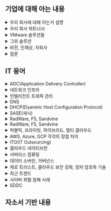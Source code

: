 ## 기업에 대해 아는 내용

<details markdown = "1">
<summary>우리 회사에 대해 아는거 설명</summary>
오픈베이스는 글로벌 No.1 솔루션들과 자체 노하우를 기반으로 하이브리드 클라우드 및 클라우드 시큐리티의 컨설팅, 설계, 구축, 빌링까지 토탈 서비스를 제공하는 기업입니다.<br>
주요 사업 부문으로는 하이브리드 및 멀티클라우드, 네트워크 보안 솔루션, ADC 및 네트워크 인프라, ITO 서비스를 제공 드리고 있습니다.
여기서 클라우드 솔루션 같은 경우에는 오픈베이스만의 전문 기술력과 인력을 기반으로 고객분들의 워크로드를 정확하게 파악하고, AWS, 애저, 브로드컴(여기 속한 VMWare는 프라이빗 클라우드 선두), 네이버 클라우와 같이 업계 선두 기업과의 파트너십을 체결하여 퍼블릭과 프라이빗을 아우르는 서비스를 제공드리고 있습니다.<br> 
<br>
(컨설팅 및 마이그레이션 서비스, 브로드컴의 VMWare VSphere(데이터 센터를 클라우드 컴퓨팅 인프라로 전환하는 솔루션),NSX(Vmware의 네트워크 가상화 및 보안 플랫폼), VSAN(로컬 물리 스토리지를 가상화하여, 스토리지 풀로 변환), ARIA(AI 지원 인프라 및 App), 탄주(멀티 클라우드 애플리케이션 개발 및 배포 플랫폼) 판매. F5 사의 Big ip(하이브리드 및 멀티클라우드 환경에서의 보안과 가용성 보장 솔루션), AWS 컨설팅 및 구축 사업, 알트 로직 사의 MDR(Managed Detection and REsponse) 서비스 판매. SaaS 환경의 기업 데이터 보호를 위한 FortiCASB 판매 등<br>
<br>
보안 솔루션은 빠르게 변화하는 보안 위협에 대응하기 위해 Anti-APT나 Anti-DDoS, WAF,SSL 암복호화, 웹 어플리케이션 공격 방어와 같은 솔루션을 제공드리고 있습니다. 특히 Fortinet(포티넷), Trellix(트렐릭스), Logpresso와 같은 우수한 벤더들과 협력하여 고객분들에게 맞춤형 보안 컨설팅 및 기술 지원 서비스를 제공하고 있습니다.
<br>
(수산 아이엔티의 암호화 트래픽 추적 솔루션과, 시스코 솔루션도 판다)<br>
<br>
네트워크 인프라 분야에서는 국내 최초로 ADC 사업을 시작한 경험과 역량을 기반으로, L2부터 L7까지 전반적인 네트워크 인프라 솔루션과 인텔리전트 트래픽 관리, 그리고 SASE(새시) 같은 최신 보안 기술까지 종합적으로 제공드리고 있습니다<br> 
특히 네트워크 솔루션 공급 관련해서는 라드웨어, F5, Sandvine와 같은 글로벌 파트너와 함께 맞춤형 서비스를 제공드리고 있습니다.<br>
<br>
ITO 서비스는 오픈베이스만의 ITO 방법론과 노하우를 기반으로, 국제 표준에 적합할 뿐만아니라 효율적이고 안정된 서비스를 제공드리고 있습니다.<br> 
<br>
이 외에도 오픈베이스만의 기술력을 기반으로 ADC를 통합적으로 관리할 수 있는 ADCSmart, APT 탐지 시스템과의 연동을 통해 위협 정보를 실시간으로 공유 및 관리할 수 있는 TARGOS(타르고스),그리고 AI를 접목한 원격 보안관제 서비스를 제공하고 있습니다.<br>
<br>
</details>


<details markdown = "1">
<summary>우리 회사 파트너사</summary>
퍼블릭 클라우드 부문 : AWS, 애저, 네이버 및 케이티 클라우드<br>
프라이빗 클라우드 부문 : VMware, Dell 테크놀로지스<br>
보안 쪽 관련해서는 카본 블렉이나, 포티넷, 얼럿 로직 제품들 판매<br>
</details>

<details markdown = "1">
<summary>VMware 솔루션들</summary>
VSphere는 서버 가상화를 통해 클라우드 인프라로 전환하는 것을 돕는 도구<br>
VSAN : 로컬 디스크를 합하여 공유 스토리지를 구성하는 서비스<br>
NSX : 가상화별 세분화된 보안을 제공하는 서비스<br>
VMware Log insight : 인프라 및 App 위한 지능형 로그 관리<br>
VRealize Network Insight : 물리적 가상 네트워크 통합하고 가시성 확보, 성능 및 가용성 개선에 도움주는 서비스<br>
VRealize Automation : 서버 자동화 및 프로비저닝 속도 향상<br>
VMWare Tanzu : 컨테이너·쿠버네티스를 중심으로 멀티클라우드 앱 개발·운영을 지원하는 플랫폼<br> 
VMware Horizon : VDI(가상 데스크톱 인프라) 통한 업무 연속성 및 가상화 인프라 풀스택 제공<br>  
<br>
</details>

<details markdown = "1">
<summary>그외 솔루션</summary>
SD-WAN 분야 리더 VelouCloud 제품 판매 (VMware SD-WAN의 구성요소, 소프트웨어로 트래픽을 제어하고 최적화하는 차세대 WAN(광역 네트워크 기술) 기술)<br>
WorkSpace One : 디바이스 통합 보안관리 및 어플 관리 <br>
Carbon Black 제품 : 클라우드 네이티브 엔드포인트 보호 분야 리더<br>
포티넷 제품 : 차세대 보안 솔루션 제공<br>
얼럿 로직 제품 : MDR 선두 주자로, 차세대 위협 관리 시스템 제공<br>
<br>
</details>

<details markdown = "1">
<summary>비전, 인재상, 자회사</summary>
고객의 디지털 전환 여정과 성공을 함께하는 기업으로 고객의 행복과 성장을 도우며 사회적 가치를 창출한다.<br>
고객 중심, 실행, 신용<br>
데이터 전문기업 데이터솔루션, 보안 관련 전문 기업인 시큐웨이브, 그리고 오픈 인텔스가 있음<br>
</details>

<details markdown = "1">
<summary>질문</summary>
제가 이일 맡는다면 어떤 솔루션을 주로 담당할지?<br>
기업 영업 본부, 금융영업 본부, 전략보안영업 본부, CNS(Cloud & Network Service) 영업 본부, 디지털 영업 본부, SDI 영업 본부<br>
</details>

## IT 용어
<details markdown = "1">
<summary>ADC(Application Delivery Controller)</summary>
애플리케이션의 트래픽을 지능적으로 분산,보안,최적화하는 장비나 소프트웨어(일종의 고급 로드 밸런서)<br>
-> L4, L7 로드밸런싱, SSL 종료, 애플리케이션 가속화(캐싱,압축), App의 방화벽 연계, 헬스체킹 및 모니터링<br>
<br>
</details>

<details markdown = "1">
<summary>네트워크 인프라</summary>
데이터 통신을 가능하게 하는 장비의 집합)<br>
-> 라우터(IP 주소를 기반으로 패킷을 목적지에 전달, 다른 네트워크 끼리 연결 담당)<br>
, 스위치(MAC 주소를 기반으로 패킷을 목적지에 전달, 같은 네트워크 안의 장비끼리 데이터 교환)<br>
,방화벽, 무선 AP, 케이블, 네트워크 보안장비 등<br>
<br>
</details>

<details markdown = "1">
<summary>인텔리전트 트래픽 관리</summary>
트래픽을 단순히 분산하는 것이 아니라, 종류 우선순위 패턴 분석해서 지능적으로 처리<br>
<br>
</details>

<details markdown = "1">
<summary>DNS</summary>
도메인 이름을 IP로 변환<br>
</details>

<details markdown = "1">
<summary>DHCP(Dyanmic Host Configuration Protocol)</summary>
네트워크에 연결된 장치들에게 IP 주소와 기타 네트워크 설정을 자동으로 할당하는 프로토콜
</details>

<details markdown = "1">
<summary>SASE(새시)</summary>
네트워크와 보안 기능을 클라우드 기반으로 통합해서, 사용자나 디바이스가 어디에 있든지 엣지 지점을 통해서 안전하고 빠르게 APP에 접근할 수 있도록 해주는 아키택처
</details>

<details markdown = "1">
<summary>RadWare, F5, Sandvine</summary>
라드웨어, 에프파이브, 샌드바인 모두 글로벌 SW 회사<br>
라드웨어는 데이터센터 용 애플리케이션 보안 및 전송 솔루션 분야 글로벌 리더(디도스, 애플리케이션 보안)<br>
에프파이브는 로드밸런싱 관련 솔루션 글로벌 리더(대표 제품 : BIG IP)<br>
샌드바인은 네트워크 트래픽 분석이나 제어 관련 글로벌 리더<br>
</details>

<details markdown = "1">
<summary>RadWare, F5, Sandvine</summary>
라드웨어, 에프파이브, 샌드바인 모두 글로벌 SW 회사<br>
라드웨어는 데이터센터 용 애플리케이션 보안 및 전송 솔루션 분야 글로벌 리더(디도스, 애플리케이션 보안)<br>
에프파이브는 로드밸런싱 관련 솔루션 글로벌 리더(대표 제품 : BIG IP)<br>
샌드바인은 네트워크 트래픽 분석이나 제어 관련 글로벌 리더<br>
</details>

<details markdown = "1">
<summary>퍼블릭, 프라이빗, 하이브리드, 멀티 클라우드</summary>
퍼블릭은 AWS,애저,GCP와 같은 CSP가 인터넷을 통해 리소스를 제공하는 클라우드를 뜻합니다.<br>
-> 보통 스타트업, 빠르게 실험 배포 해야되는 경우. 대규모 사용자 트래픽 대응하거나, 계절/이벤트 성 수요 변화가 큰 서비스<br>
<br>
프라이빗은 온프레미스나 전용 데이터 센터 위에 구성하여, 한 조직이 전용으로 쓰는 클라우드 환경<br>
-> 독립되어 있어 보안이나 컴플라이언스 강화 기능(금융 국방 공공 등)<br>
<br>
하이브리드 클라우드는 퍼블릭 프라이빗 클라우드를 연동해서 구성한 환경(필요한 부분 퍼블릭, 민감한 부분은 프라이빗)<br>
-> 유연성(급한 워크로드는 퍼블릭, 보안 데이터는 프라이빗)<br>
-> 온프레미스 자산이 많아서 한번에 못 옮길때, 민감 데이터 내부에 비 핵심 데이터는 퍼블릭에, 컴플라이언스 요구와 클라우드 만의 장점을 동시에 활용 하고자 할때<br>
<br>
멀티 클라우드는 2개 이상의 퍼블릭 클라우드 결합해서 사용<br>
-> 클라우드 상에 HA(고가용성) 구성, CSP 특장점 들을 결합, 여러 CSP에서 최고의 가격대비 성능의 조합 사용<br>
<br>
하이브리드 멀티 클라우드는 여러 퍼블릭 클라우드와 프라이빗 클라우드를 조합해서 사용하는 클라우드 환경<br>
</details>

<details markdown = "1">
<summary>AWS, Azure, GCP 각각의 장점 차이</summary>
AWS는 인프라에 강하고, 애저는 인증 및 호환, GCP는 빅데이터나 AI 관련 해서 장점을 가짐<br>
-> 클라우드 도입 시 가장 중요한 것은 워크로드(애플리케이션)의 특성을 정확히 파악(DB, App, 서비스 등)<br>
-> 구동 방식에 따라 어떤 인스턴스 타입을 사용하고, 네트워크 구성은 어떻게 하고, 스토리지 성능/용량은 어느 정도가 적합하고, 보안 컴플라이언스 요구는 어떤지 완전 달라짐<br>
-> ex) 트래픽이 폭주하는 경우 여러 AZ 배포로 고 가용성, 빠른 오토스케일링, 데이터 오래 저장하는 백업 시스템은 저비용 스토리지(S3 Glacier) 사용 등<br>
</details>

<details markdown = "1">
<summary>ITO(IT Outsourcing)</summary>
기업의 IT 자원(인력,시스템,운영)을 외부 업체에 위탁하는 것<br>
-> 최적화된 IT 프로세스 기반의 운영, IT 기획 및 고도화 방향 수립, 전문 관리 시스템을 활용한 표준화된 서비스 수행, 클라우드 운영 서비스<br>
-> SI나 진단 컨설팅, IT 서비스 통합 관제 구축<br>
</details>

<details markdown = "1">
<summary>클라우드 네이티브란</summary>
클라우드 호나경에서 최적의 성능과 유연성을 발휘하도록 설계된 애플리케이션 개발 및 운영 <br>
-> 핵심 특징으로는 MSA, 컨테이너, CI/CD 파이프라인, 자동 확장, 장애 복구, 무중단 배포<br>
</details>

<details markdown = "1">
<summary>서버리스 컴퓨팅</summary>
개발자가 서버 인프라에 신경을 쓰지않고, 비즈니스 로직 작성에 집중하는 그런 일종의 아키텍처<br>
</details>

<details markdown = "1">
<summary>데이터 소버린, 거버넌스</summary>
소버린은 데이터 주권으로, 데이터가 저장된 물리적 국가의 법과 규제에 따라야 한다는 뜻.<br>
거버넌스는 데이터의 품질 관리, 접근 권한, 보안 같은 것을 정하고 유지하는 정책과 절차<br>
</details>

<details markdown = "1">
<summary>제로 트러스트, 클라우드 보안 강화, 양자 암호화 기술 </summary>
1. 네트워크의 안에 있든 밖에 있든, 무조건 검증하고 최소한의 권한만 부여한다는 개념<br>
-> 재택 근무, 클라우드 환경에 필수적인 보안 개념으로 VPN 처럼 네트워크 내부를 안전하다 가정하는 기존 모델을 보완한 모델<br>
<br>
2. 클라우드 보안 강화는, 퍼블릭 하이브리드 멀티클라우드 환경에서 데이터, 워크로드, 계정 접근, 네트워크까지 종합적으로 보안하는 것<br>
-> 데이터 암호화, 접근제어(IAM, MFA), 로그 모니터링, 워크로드 보안(서버리스 컨테이너 포함)<br>
<br>
3. 양자 역학 원리 통해 이론적으로 해킹 불가능한 암호 체계 구축<br>
</details>

<details markdown = "1">
<summary>최근 트렌드</summary>
DX가 가속화되면서 AI, 빅데이터, 클라우드 기반 비즈니스 혁신이 활발해짐.<br>
</details>

<details markdown = "1">
<summary>사이버 위협 침해 사례</summary>
최근 이스라엘과 이란이 서로, SMS 스푸핑이나, 메세징 앱을 조작하거나, AI를 통해 조작된 영상을 확산하는 상황이 있었음<br>
SKT에서 데이터센터 서버가 공격받아 전화번호나 가입자 식별키와 같은 유심 정보가 유출됨<br>
</details>

<details markdown = "1">
<summary>SDDC</summary>
소프트웨어로 정의된 데이터 센터.데이터 센터 안에 있는 서버, 스토리지, 네트워크, 보안 같은 자원을 소프트웨어로 가상화해서 하드웨어에 묶이지 않고 소프트웨어로 관리 제어하겠다는 개념
</details>

## 자소서 기반 내용



















